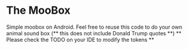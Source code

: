 # The MooBox
Simple moobox on Android. Feel free to reuse this code to do your own animal sound box (** this does not include Donald Trump quotes **)
** Please check the TODO on your IDE to modify the tokens **
